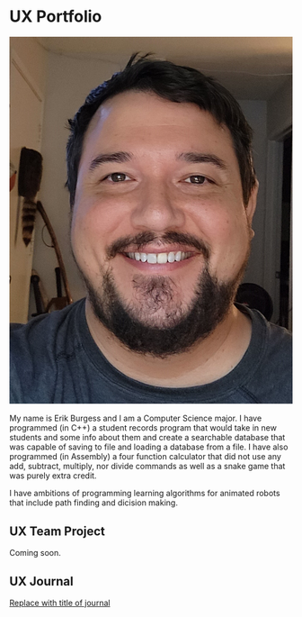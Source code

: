 # UX Portfolio

![alt text](20230715_235121(2).jpg)

My name is Erik Burgess and I am a Computer Science major.  I have programmed (in C++) a student records program that would take in new students and some info about them and create a searchable database that was capable of saving to file and loading a database from a file.  I have also programmed (in Assembly) a four function calculator that did not use any add, subtract, multiply, nor divide commands as well as a snake game that was purely extra credit.

I have ambitions of programming learning algorithms for animated robots that include path finding and dicision making.

## UX Team Project

Coming soon.

## UX Journal

[Replace with title of journal](j01/)
